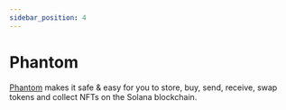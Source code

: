 ```yaml
---
sidebar_position: 4
---
```


# Phantom

[Phantom](https://phantom.app/) makes it safe & easy for you to store, buy, send, receive, swap tokens and collect NFTs on the Solana blockchain.
